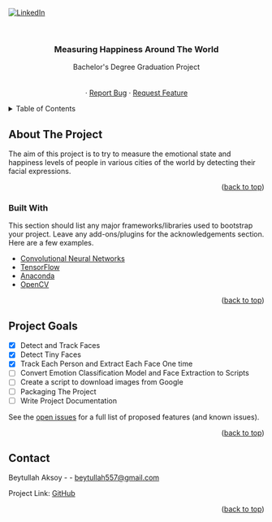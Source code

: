 
<div id="top"></div>

[![LinkedIn][linkedin-shield]][linkedin-url]



<!-- PROJECT LOGO -->
<br />
<div align="center">
  

  <h3 align="center">Measuring Happiness Around The World</h3>

  <p align="center">
    Bachelor's Degree Graduation Project
    <br />
    <a href=""></a>
    <br />
    <br />
    <a href=""></a>
    ·
    <a href="https://github.com/BeytullahAksoy/measuring-happiness-around-the-world/issues">Report Bug</a>
    ·
    <a href="https://github.com/BeytullahAksoy/measuring-happiness-around-the-world/issues">Request Feature</a>
  </p>
</div>



<!-- TABLE OF CONTENTS -->
<details>
  <summary>Table of Contents</summary>
  <ol>
    <li>
      <a href="#about-the-project">About The Project</a>
      <ul>
        <li><a href="#built-with">Built With</a></li>
      </ul>
    </li>
   <li><a href="#usage">Usage</a></li>
   <li><a href="#roadmap">Roadmap</a></li>
   <li><a href="#contributing">Contributing</a></li>
   <li><a href="#contact">Contact</a></li>
   <li><a href="#acknowledgments">Acknowledgments</a></li>
  </ol>
</details>



<!-- ABOUT THE PROJECT -->
## About The Project

The aim of this project is to try to measure the emotional state and happiness levels of people in various cities of the world by detecting their facial expressions.



<p align="right">(<a href="#top">back to top</a>)</p>



### Built With

This section should list any major frameworks/libraries used to bootstrap your project. Leave any add-ons/plugins for the acknowledgements section. Here are a few examples.

* [Convolutional Neural Networks](https://en.wikipedia.org/wiki/Convolutional_neural_network)
* [TensorFlow](https://www.tensorflow.org)
* [Anaconda](https://www.anaconda.com/)
* [OpenCV](https://opencv.org)

<p align="right">(<a href="#top">back to top</a>)</p>



<!-- ROADMAP -->
## Project Goals

- [x] Detect and Track Faces
- [x] Detect Tiny Faces
- [x] Track Each Person and Extract Each Face One time
- [ ] Convert  Emotion Classification Model and Face Extraction to Scripts
- [ ] Create a script to download images from Google
- [ ] Packaging The Project
- [ ] Write Project Documentation

See the [open issues](https://github.com/BeytullahAksoy/measuring-happiness-around-the-world/issues) for a full list of proposed features (and known issues).

<p align="right">(<a href="#top">back to top</a>)</p>







<!-- CONTACT -->
## Contact

Beytullah Aksoy -  - beytullah557@gmail.com

Project Link: [GitHub](https://github.com/BeytullahAksoy/measuring-happiness-around-the-world)

<p align="right">(<a href="#top">back to top</a>)</p>

[linkedin-shield]: https://img.shields.io/badge/-LinkedIn-black.svg?style=for-the-badge&logo=linkedin&colorB=555
[linkedin-url]:https://www.linkedin.com/in/beytullah-aksoy-a08583149/




